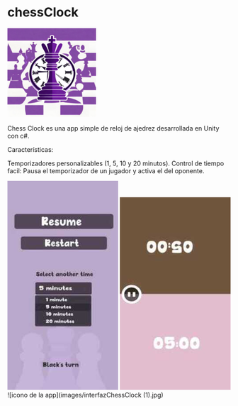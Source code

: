 # chessClock

![icono de la app](images/iconoChesss.png)

Chess Clock es una app simple de reloj de ajedrez desarrollada en Unity con c#.

Características:

Temporizadores personalizables (1, 5, 10 y 20 minutos).
Control de tiempo facil: Pausa el temporizador de un jugador y activa el del oponente.

![icono de la app](images/interfazPausa.jpg)     ![icono de la app](images/gameplay.jpg)    ![icono de la app](images/interfazChessClock (1).jpg)
